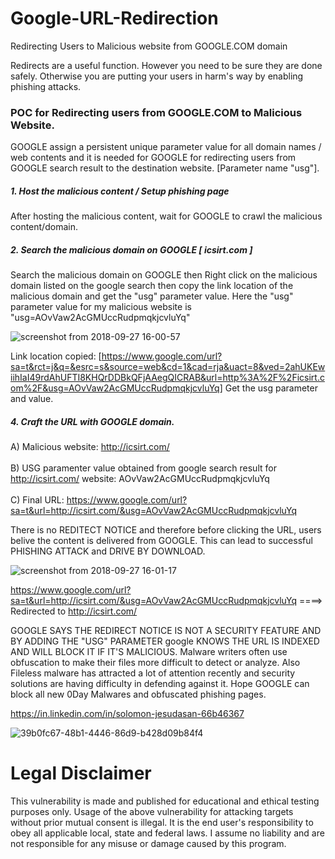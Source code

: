 # Google-URL-Redirection
Redirecting Users to Malicious website from GOOGLE.COM domain

Redirects are a useful function. However you need to be sure they are done safely. Otherwise you are putting your users in harm's way by enabling phishing attacks.

### POC for Redirecting users from GOOGLE.COM to Malicious Website.

GOOGLE assign a persistent unique parameter value for all domain names / web contents and it is needed for GOOGLE for redirecting users from GOOGLE search result to the destination website. [Parameter name "usg"].

##### 1. Host the malicious content / Setup phishing page

After hosting the malicious content, wait for GOOGLE to crawl the malicious content/domain.

##### 2. Search the malicious domain on GOOGLE [ icsirt.com ]
Search the malicious domain on GOOGLE then Right click on the malicious domain listed on the google search then copy the link location of the malicious domain and get the "usg" parameter value. Here the "usg" parameter value for my malicious website is "usg=AOvVaw2AcGMUccRudpmqkjcvluYq"

![screenshot from 2018-09-27 16-00-57](https://user-images.githubusercontent.com/18662912/46133246-068c7880-c20e-11e8-80fe-3b4dd4c6c58b.png)

Link location copied: [https://www.google.com/url?sa=t&rct=j&q=&esrc=s&source=web&cd=1&cad=rja&uact=8&ved=2ahUKEwiihIaI49rdAhUFTI8KHQrDDBkQFjAAegQICRAB&url=http%3A%2F%2Ficsirt.com%2F&usg=AOvVaw2AcGMUccRudpmqkjcvluYq] Get the usg parameter and value.

##### 4. Craft the URL with GOOGLE domain.

A) Malicious website: http://icsirt.com/
<br>
</br>
B) USG paramenter value obtained from google search result for http://icsirt.com/ website: AOvVaw2AcGMUccRudpmqkjcvluYq
<br>
</br>
C) Final URL: https://www.google.com/url?sa=t&url=http://icsirt.com/&usg=AOvVaw2AcGMUccRudpmqkjcvluYq

There is no REDITECT NOTICE and therefore before clicking the URL, users belive the content is delivered from GOOGLE. This can lead to successful PHISHING ATTACK and DRIVE BY DOWNLOAD.

![screenshot from 2018-09-27 16-01-17](https://user-images.githubusercontent.com/18662912/46133255-0ab89600-c20e-11e8-9cf5-6c7c96a92960.png)

https://www.google.com/url?sa=t&url=http://icsirt.com/&usg=AOvVaw2AcGMUccRudpmqkjcvluYq  ====>  Redirected to http://icsirt.com/

GOOGLE SAYS THE REDIRECT NOTICE IS NOT A SECURITY FEATURE AND BY ADDING THE "USG" PARAMETER google KNOWS THE URL IS INDEXED AND WILL BLOCK IT IF IT'S MALICIOUS. Malware writers often use obfuscation to make their files more difficult to detect or analyze. Also Fileless malware has attracted a lot of attention recently and security solutions are having difficulty in defending against it. Hope GOOGLE can block all new 0Day Malwares and obfuscated phishing pages.

https://in.linkedin.com/in/solomon-jesudasan-66b46367

![39b0fc67-48b1-4446-86d9-b428d09b84f4](https://user-images.githubusercontent.com/18662912/46135023-42294180-c212-11e8-9d3f-4b9770dbba50.png)

# Legal Disclaimer

This vulnerability is made and published for educational and ethical testing purposes only. Usage of the above vulnerability for attacking targets without prior mutual consent is illegal. It is the end user's responsibility to obey all applicable local, state and federal laws. I assume no liability and are not responsible for any misuse or damage caused by this program.
